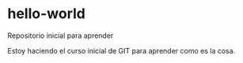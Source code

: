 # hello-world
Repositorio inicial para aprender

Estoy haciendo el curso inicial de GIT para aprender como es la cosa.
